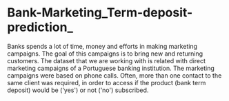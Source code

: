 # Bank-Marketing_Term-deposit-prediction_
Banks spends a lot of time, money and efforts in making marketing campaigns. The goal of this campaigns is to bring new and returning customers. The dataset that we are working with is related with direct marketing campaigns of a Portuguese banking institution. The marketing campaigns were based on phone calls. Often, more than one contact to the same client was required, in order to access if the product (bank term deposit) would be ('yes') or not ('no') subscribed. 
